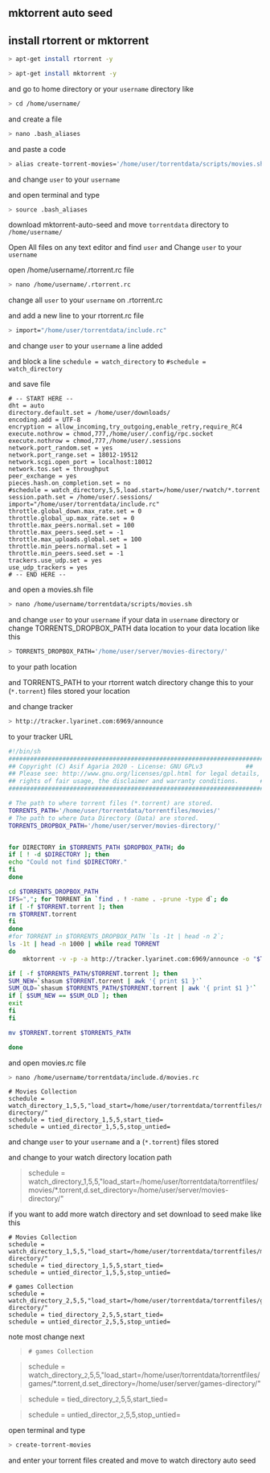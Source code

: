 ## mktorrent auto seed

## install rtorrent or mktorrent
```sh
> apt-get install rtorrent -y
```
```sh
> apt-get install mktorrent -y
```
and go to home directory or your `username` directory like 
```sh
> cd /home/username/
```
and create a file 
```sh
> nano .bash_aliases
```
and paste a code 
```sh
> alias create-torrent-movies='/home/user/torrentdata/scripts/movies.sh'
```
and change <code>user</code> to your `username`

and open terminal and type 
```sh
> source .bash_aliases
```
download mktorrent-auto-seed and move <code>torrentdata</code> directory to <code> /home/username/ </code>


Open All files on any text editor and find `user` and Change `user` to your `username`

open /home/username/.rtorrent.rc file 
```sh
> nano /home/username/.rtorrent.rc
```
change all <code>user</code> to your `username` on .rtorrent.rc 

and add a new line to your rtorrent.rc file
```sh
> import="/home/user/torrentdata/include.rc"
```
and change `user` to your `username` a line added

and block a line `schedule = watch_directory` to `#schedule = watch_directory`

and save file


```
# -- START HERE --
dht = auto
directory.default.set = /home/user/downloads/
encoding.add = UTF-8
encryption = allow_incoming,try_outgoing,enable_retry,require_RC4
execute.nothrow = chmod,777,/home/user/.config/rpc.socket
execute.nothrow = chmod,777,/home/user/.sessions
network.port_random.set = yes
network.port_range.set = 18012-19512
network.scgi.open_port = localhost:18012
network.tos.set = throughput
peer_exchange = yes
pieces.hash.on_completion.set = no
#schedule = watch_directory,5,5,load.start=/home/user/rwatch/*.torrent
session.path.set = /home/user/.sessions/
import="/home/user/torrentdata/include.rc"
throttle.global_down.max_rate.set = 0
throttle.global_up.max_rate.set = 0
throttle.max_peers.normal.set = 100
throttle.max_peers.seed.set = -1
throttle.max_uploads.global.set = 100
throttle.min_peers.normal.set = 1
throttle.min_peers.seed.set = -1
trackers.use_udp.set = yes
use_udp_trackers = yes
# -- END HERE --
```

and open a movies.sh file
```sh
> nano /home/username/torrentdata/scripts/movies.sh
```
and change `user` to your `username` if your data in `username` directory or change TORRENTS_DROPBOX_PATH data location to your data location like this
```sh
> TORRENTS_DROPBOX_PATH='/home/user/server/movies-directory/'
```
to your path location

and TORRENTS_PATH to your rtorrent watch directory change this to your (`*.torrent`) files stored your location 

and change tracker
```sh
> http://tracker.lyarinet.com:6969/announce
```
to your tracker URL


```bash markdown
#!/bin/sh
############################################################################
## Copyright (C) Asif Agaria 2020 - License: GNU GPLv3   		  ##
## Please see: http://www.gnu.org/licenses/gpl.html for legal details,    ##
## rights of fair usage, the disclaimer and warranty conditions. 	  ##
############################################################################

# The path to where torrent files (*.torrent) are stored.
TORRENTS_PATH='/home/user/torrentdata/torrentfiles/movies/'
# The path to where Data Directory (Data) are stored.
TORRENTS_DROPBOX_PATH='/home/user/server/movies-directory/'		 


for DIRECTORY in $TORRENTS_PATH $DROPBOX_PATH; do
if [ ! -d $DIRECTORY ]; then
echo "Could not find $DIRECTORY."
fi
done

cd $TORRENTS_DROPBOX_PATH
IFS=","; for TORRENT in `find . ! -name . -prune -type d`; do
if [ -f $TORRENT.torrent ]; then
rm $TORRENT.torrent
fi
done
#for TORRENT in $TORRENTS_DROPBOX_PATH `ls -1t | head -n 2`;
ls -1t | head -n 1000 | while read TORRENT
do
	mktorrent -v -p -a http://tracker.lyarinet.com:6969/announce -o "$TORRENT.torrent" "$TORRENT"

if [ -f $TORRENTS_PATH/$TORRENT.torrent ]; then
SUM_NEW=`shasum $TORRENT.torrent | awk '{ print $1 }'`
SUM_OLD=`shasum $TORRENTS_PATH/$TORRENT.torrent | awk '{ print $1 }'`
if [ $SUM_NEW == $SUM_OLD ]; then
exit
fi
fi

mv $TORRENT.torrent $TORRENTS_PATH

done
```

and open movies.rc file
```sh
> nano /home/username/torrentdata/include.d/movies.rc
```

```
# Movies Collection
schedule = watch_directory_1,5,5,"load_start=/home/user/torrentdata/torrentfiles/movies/*.torrent,d.set_directory=/home/user/server/movies-directory/"
schedule = tied_directory_1,5,5,start_tied=
schedule = untied_director_1,5,5,stop_untied=
```

and change `user` to your `username` and a (`*.torrent`) files stored

and change to your watch directory location path

> schedule = watch_directory_1,5,5,"load_start=/home/user/torrentdata/torrentfiles/movies/*.torrent,d.set_directory=/home/user/server/movies-directory/"

if you want to add more watch directory and set download to seed make like this


```
# Movies Collection
schedule = watch_directory_1,5,5,"load_start=/home/user/torrentdata/torrentfiles/movies/*.torrent,d.set_directory=/home/user/server/movies-directory/"
schedule = tied_directory_1,5,5,start_tied=
schedule = untied_director_1,5,5,stop_untied=

# games Collection
schedule = watch_directory_2,5,5,"load_start=/home/user/torrentdata/torrentfiles/games/*.torrent,d.set_directory=/home/user/server/games-directory/"
schedule = tied_directory_2,5,5,start_tied=
schedule = untied_director_2,5,5,stop_untied=
```

note most change next 

> `# games Collection`

> schedule = watch_directory_`2`,5,5,"load_start=/home/user/torrentdata/torrentfiles/games/*.torrent,d.set_directory=/home/user/server/games-directory/"

> schedule = tied_directory_`2`,5,5,start_tied=

> schedule = untied_director_`2`,5,5,stop_untied=

open terminal and type
```sh
> create-torrent-movies
```
and enter your torrent files created and move to watch directory auto seed
